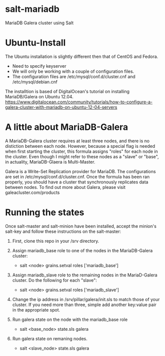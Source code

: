 salt-mariadb
============

MariaDB Galera cluster using Salt


Ubuntu-Install
============

The Ubuntu installation is slightly different then that of CentOS and Fedora. 
* Need to specify keyserver
* We will only be working with a couple of configuration files.
* The configuration files are /etc/mysql/conf.d/cluster.cnf and /etc/mysql/debian.cnf

The installtion is based of DigitalOcean's tutorial on installing MariaDB/Galera on Ubuntu 12.04. 
https://www.digitalocean.com/community/tutorials/how-to-configure-a-galera-cluster-with-mariadb-on-ubuntu-12-04-servers


A little about MariaDB-Galera
===========

A MariaDB-Galera cluster requires at least three nodes, and there is no distiction between each node. However, because a special flag is needed when first starting the cluster, this formula assigns "roles" for each node in the cluster. Even though I might refer to these nodes as a "slave" or "base", in actuality, MariaDB-Glaera is Multi-Master.

Galera is a Write-Set Replication provider for MariaDB. The configurations are set in /etc/mysql/conf.d/cluster.cnf. Once the formula has been ran properly, you should have a cluster that synchronously replicates data between nodes. To find out more about Galera, please visit galeacluster.com/products

Running the states
============

Once salt-master and salt-minion have been installed, accept the minion's salt-key and follow these instructions on the salt-master: 


1. First, clone this repo in your /srv directory. 
2. Assign mariadb_base role to one of the nodes in the MariaDB-Galera cluster: 
	* salt \<node\> grains.setval roles ['mariadb_base']
3. Assign mariadb_slave role to the remaining nodes in the MariaD-Galera cluster. Do the following for each "slave": 
	* salt \<node\> grains.setval roles ['mariadb_slave']
4. Change the ip address in /srv/pillar/galera/init.sls to match those of your cluster. If you need more than three, simple add another key:value pair in the appropriate spot. 

5. Run galera state on the node with the mariadb_base role
	* salt \<base_node\> state.sls galera

6. Run galera state on remaning nodes. 
	* salt \<slave_node\> state.sls galera 



